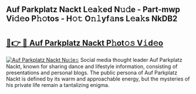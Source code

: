 ## Auf Parkplatz Nackt L𝚎a𝚔ed N𝚞𝚍e - Part-mwp Vi𝚍𝚎o P𝚑𝚘tos - H𝚘𝚝 O𝚗𝚕yf𝚊ns L𝚎a𝚔s NkDB2

# <h2><a href="http://kf1vf4.oniu.top/?m=Auf+Parkplatz+Nackt">🔗👉 🔴 Auf Parkplatz Nackt P𝚑ot𝚘𝚜 V𝚒d𝚎o</a></h2>

[![Auf Parkplatz Nackt Nu𝚍e𝚜](https://i.imgur.com/0qMVB7G.gif)](http://kf1vf4.oniu.top/?m=Auf+Parkplatz+Nackt)
Social media thought leader Auf Parkplatz Nackt, known for sharing dance and lifestyle information, consisting of presentations and personal blogs. The public persona of Auf Parkplatz Nackt is defined by its warm and approachable energy, but the mysteries of his private life remain a tantalizing enigma.  
